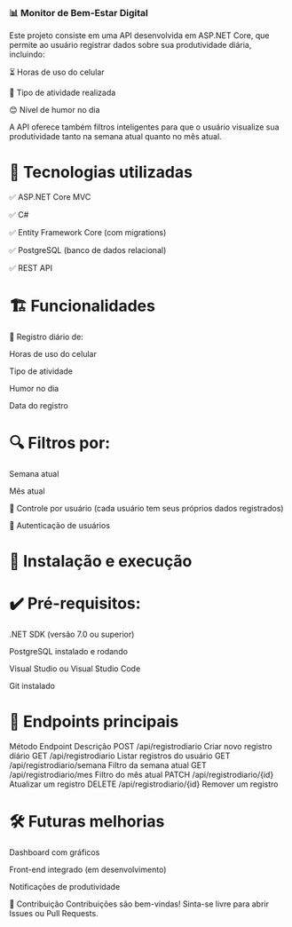 ### 📊 Monitor de Bem-Estar Digital
Este projeto consiste em uma API desenvolvida em ASP.NET Core, que permite ao usuário registrar dados sobre sua produtividade diária, incluindo:

 ⏳ Horas de uso do celular

 🎯 Tipo de atividade realizada

 😊 Nível de humor no dia

A API oferece também filtros inteligentes para que o usuário visualize sua produtividade tanto na semana atual quanto no mês atual.

# 🚀 Tecnologias utilizadas
✅ ASP.NET Core MVC

✅ C#

✅ Entity Framework Core (com migrations)

✅ PostgreSQL (banco de dados relacional)

✅ REST API

# 🏗️ Funcionalidades
📄 Registro diário de:

Horas de uso do celular

Tipo de atividade

Humor no dia

Data do registro

# 🔍 Filtros por:

Semana atual

Mês atual

 👤 Controle por usuário (cada usuário tem seus próprios dados registrados)

 🔐 Autenticação de usuários

# 🔧 Instalação e execução
# ✔️ Pré-requisitos:
.NET SDK (versão 7.0 ou superior)

PostgreSQL instalado e rodando

Visual Studio ou Visual Studio Code

Git instalado


# 📡 Endpoints principais
Método	Endpoint	Descrição
POST	/api/registrodiario	Criar novo registro diário
GET	/api/registrodiario	Listar registros do usuário
GET	/api/registrodiario/semana	Filtro da semana atual
GET	/api/registrodiario/mes	Filtro do mês atual
PATCH	/api/registrodiario/{id}	Atualizar um registro
DELETE	/api/registrodiario/{id}	Remover um registro

# 🛠️ Futuras melhorias
Dashboard com gráficos

Front-end integrado (em desenvolvimento)

Notificações de produtividade

🤝 Contribuição
Contribuições são bem-vindas! Sinta-se livre para abrir Issues ou Pull Requests.
